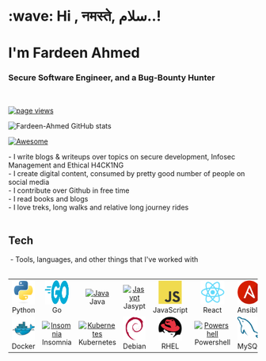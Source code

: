<h1 align="left" id="macropower-title">:wave: Hi , नमस्ते, سلام..! </h1>
<h1 align="left" id="macropower-title">I'm Fardeen Ahmed</h1>
<h3 align="left">Secure Software Engineer, and a Bug-Bounty Hunter</h3>
 <p align="left">
<a href="https://github.com/fardeen-ahmed">
<img src="https://komarev.com/ghpvc/?username=macropower" alt="page views" />
</a>

![Fardeen-Ahmed GitHub stats](https://github-readme-stats.vercel.app/api?username=fardeen-ahmed&show_icons=true&theme=radical)

</a>
<a href="#">
<img alt="Awesome" src="https://awesome.re/mentioned-badge.svg">
</a>
</p>
- I write blogs & writeups over topics on secure development, Infosec Management and Ethical H4CK1NG<br>
- I create digital content, consumed by pretty good number of people on social media <br>
- I contribute over Github in free time<br>
- I read books and blogs<br>
- I love treks, long walks and relative long journey rides<br>
 <h2 align="left" id="macropower-tech">Tech</h2>
 - Tools, languages, and other things that I've worked with <br>
 <table>
<tr>
<td align="center" width="96">
<a href="#macropower-tech">
<img src="./img/python-original.svg" width="48" height="48" alt="Python" />
</a>
<br>Python
</td>
<td align="center" width="96">
<a href="#macropower-tech">
<img src="./img/go-flat.svg" width="48" height="48" alt="Golang" />
</a>
<br>Go
</td>
<td align="center" width="96">
<a href="#macropower-tech">
<img src="https://cdn.jsdelivr.net/gh/devicons/devicon@latest/icons/java/java-original-wordmark.svg" width="48" height="48" alt="Java" />
</a>
<br>Java
</td>
<td align="center" width="96">
<a href="#macropower-tech">
<img src="https://i.stack.imgur.com/oEt2m.png" width="48" height="48" alt="Jasypt">  
</a>
<br>Jasypt
</td>
<td align="center" width="96">
<a href="#macropower-tech">
<img src="./img/javascript-original.svg" width="48" height="48" alt="JavaScript" />
</a>
<br>JavaScript
</td>
<td align="center" width="96">
<a href="#macropower-tech" >
<img src="./img/react-original.svg" width="48" height="48" alt="React" />
</a>
<br>React
</td>
<td align="center" width="96">
<a href="#macropower-tech">
<img src="https://raw.githubusercontent.com/ansible/logos/main/vscode-ansible-logo/vscode-ansible.png" width="48" height="48" alt="Ansible" />
</a>
<br>Ansible
</td>
<td align="center" width="96">
<a href="#macropower-tech">
<img src="https://www.jenkins.io/images/logos/automotive/automotive.png" width="48" height="48" alt="Jenkins" />
</a>
<br>Jenkins
</td>
<tr>
<td align="center" width="96"> 
<a href="#macropower-tech" >
<img src="./img/docker-original.svg" width="48" height="48" alt="Docker" />
</a>
<br>Docker
</td>
<td align="center" width="96">
<a href="#macropower-tech">
<img src="https://cdn.jsdelivr.net/gh/devicons/devicon@latest/icons/insomnia/insomnia-original.svg" width="48" height="48" alt="Insomnia" />
</a>
<br>Insomnia
</td>
<td align="center" width="96">
<a href="#macropower-tech" >
<img src="https://raw.githubusercontent.com/singaravelanaws/kubernetes-Icons/main/png/resources/unlabeled/pod-128.png" width="48" height="48" alt="Kubernetes"
/>
</a>
<br>Kubernetes
</td>
<td align="center" width="96">
<a href="#macropower-tech">
<img src="./img/debian-original.svg" width="48" height="48" alt="Debian" />
</a>
<br>Debian
</td>
<td align="center" width="96">
<a href="#macropower-tech">
<img src="./img/redhat-original.svg" width="48" height="48" alt="RHEL" />
</a>
<br>RHEL
</td>
<td align="center" width="96">
<a href="#macropower-tech">
<img src="https://raw.githubusercontent.com/devblackops/Terminal-Icons/main/media/icon_256.png" width="48" height="48" alt="Powershell" />
</a>
<br>Powershell
</td>
<td align="center" width="96">
<a href="#macropower-tech">
<img src="https://raw.githubusercontent.com/devicons/devicon/6910f0503efdd315c8f9b858234310c06e04d9c0/icons/mysql/mysql-original.svg" width="48" height="48" alt="MySQL" />
</a>
<br>MySQL
</td>
</a>
</td>
<td align="center" width="96">
<a href="#macropower-tech">
<img src="./img/bootstrap-plain.svg" width="48" height="48" alt="Bootstrap" />
</a>
<br>Bootstrap
</td>
</tr>
</table>
